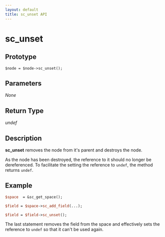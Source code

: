 ```yaml
---
layout: default
title: sc_unset API
---
```



sc_unset
========


Prototype
---------

```
$node = $node->sc_unset();
```


Parameters
----------

_None_

Return Type
-----------

_undef_


Description
-----------

**sc_unset** removes the node from it's parent and destroys the node.

As the node has been destroyed, the reference to it should no longer
be dereferenced.  To facilitate the setting the reference to `undef`,
the method returns `undef`.


Example
-------

```perl
$space  = &sc_get_space();

$field = $space->sc_add_field(...);

$field = $field->sc_unset();
```

The last statement removes the field from the space and effectively
sets the reference to `undef` so that it can't be used again.
